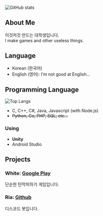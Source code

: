 ![GitHub stats](https://github-readme-stats.vercel.app/api?username=artiren012&show_icons=true&theme=dark&rank_icon=github)
## About Me
이것저것 만드는 대학생입니다.  
I make games and other useless things.  

## Language
- Korean (한국어)
- English (영어): I'm not good at English...

## Programming Language
![Top Langs](https://github-readme-stats.vercel.app/api/top-langs/?username=artiren012&layout=compact&theme=dark)  
  - C, C++, C#, Java, Javascript (with Node.js)
  - ~~Python, Go, PHP, SQL, etc...~~

### Using
  - **Unity**
  - Android Studio

## Projects
### White: [Google Play](https://play.google.com/store/apps/details?id=com.arti.white)
단순한 탄막피하기 게임입니다.
### Ria: [Github](https://github.com/artiren012/Ria)
디스코드 봇입니다.
